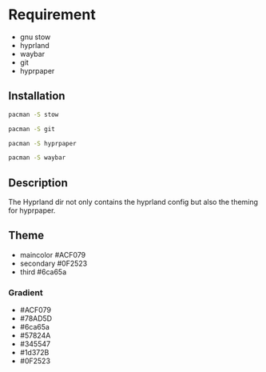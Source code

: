 # Requirement
- gnu stow
- hyprland
- waybar
- git
- hyprpaper

## Installation
```bash
pacman -S stow
```
```bash
pacman -S git
```
```bash
pacman -S hyprpaper
```
```bash
pacman -S waybar
```

## Description
The Hyprland dir not only contains the hyprland config but also the theming for hyprpaper.

## Theme

- maincolor #ACF079
- secondary #0F2523
- third #6ca65a

### Gradient

- #ACF079
- #78AD5D
- #6ca65a
- #57824A
- #345547
- #1d372B
- #0F2523
